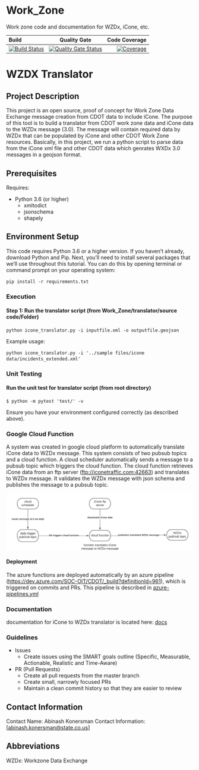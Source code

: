 # Work_Zone
Work zone code and documentation for WZDx, iCone, etc.


| Build                                                                                                              |                                                                                             Quality Gate                                                                                             |                                                                                                                                                                         Code Coverage |
| :----------------------------------------------------------------------------------------------------------------- | :--------------------------------------------------------------------------------------------------------------------------------------------------------------------------------------------------: | ------------------------------------------------------------------------------------------------------------------------------------------------------------------------------------: |
| [![Build Status](https://travis-ci.com/CDOT-CV/Work_Zone.svg?branch=dev)](https://travis-ci.com/CDOT-CV/Work_Zone) | [![Quality Gate Status](https://sonarcloud.io/api/project_badges/measure?branch=dev&project=CDOT-CV_Work_Zone&metric=alert_status)](https://sonarcloud.io/dashboard?id=CDOT-CV_Work_Zone&branch=dev) | [![Coverage](https://sonarcloud.io/api/project_badges/measure?branch=dev&project=CDOT-CV_Work_Zone&metric=coverage)](https://sonarcloud.io/dashboard?id=CDOT-CV_Work_Zone&branch=dev) |



# WZDX Translator

## Project Description

This project is an open source, proof of concept for Work Zone Data Exchange message creation from CDOT data to include iCone. The purpose of this tool is to  build a translator from CDOT work zone data and iCone data to the WZDx message (3.0). The message will contain required data by WZDx that can be populated by iCone and other CDOT Work Zone resources. Basically, in this project, we run a python script to parse data from the iCone xml file and other CDOT data which genrates WXDx 3.0 messages in a geojson format.

## Prerequisites

Requires:

- Python 3.6 (or higher)
  - xmltodict
  - jsonschema
  - shapely
   
  
## Environment Setup

This code requires Python 3.6 or a higher version. If you haven’t already, download Python and Pip. Next, you’ll need to install several packages that we’ll use throughout this tutorial. You can do this by opening terminal or command prompt on your operating system:

```
pip install -r requirements.txt
```





### Execution

#### Step 1: Run the translator script (from Work_Zone/translator/source code/Folder)

```
python icone_translator.py -i inputfile.xml -o outputfile.geojson
```
Example usage:
```
python icone_translator.py -i '../sample files/icone data/incidents_extended.xml' 
```

### Unit Testing


#### Run the unit test for translator script (from root directory)

```
$ python -m pytest 'test/' -v
```
Ensure you have your environment configured correctly (as described above).


### Google Cloud Function

A system was created in google cloud platform to automatically translate iCone data to WZDx message. This system consists of two pubsub topics and a cloud function. A cloud scheduler automatically sends a message to a pubsub topic which triggers the cloud function. The cloud function retrieves iCone data from an ftp server (ftp://iconetraffic.com:42663) and translates to WZDx message. It validates the WZDx message with json schema and publishes the message to a pubsub topic.


![alt text](translator/GCP_cloud_function/iCone%20Translator%20block%20diagram.png)


#### Deployment
The azure functions are deployed automatically by an azure pipeline (https://dev.azure.com/SOC-OIT/CDOT/_build?definitionId=961), which is triggered on commits and PRs. This pipeline is described in [azure-pipelines.yml](azure-pipelines.yml)

### Documentation

documentation for iCone to WZDx translator is located here: [docs](translator/docs)

### Guidelines

- Issues
  - Create issues using the SMART goals outline (Specific, Measurable, Actionable, Realistic and Time-Aware)
- PR (Pull Requests)
  - Create all pull requests from the master branch
  - Create small, narrowly focused PRs
  - Maintain a clean commit history so that they are easier to review
  
  
## Contact Information

Contact Name: Abinash Konersman
Contact Information: [abinash.konersman@state.co.us]

## Abbreviations

WZDx: Workzone Data Exchange

